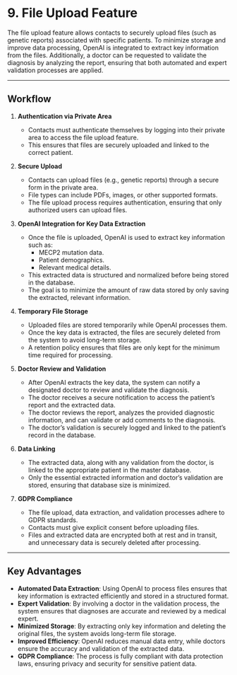 # 9. File Upload Feature

The file upload feature allows contacts to securely upload files (such as genetic reports) associated with specific patients. To minimize storage and improve data processing, OpenAI is integrated to extract key information from the files. Additionally, a doctor can be requested to validate the diagnosis by analyzing the report, ensuring that both automated and expert validation processes are applied.

---

## Workflow

1. **Authentication via Private Area**
   - Contacts must authenticate themselves by logging into their private area to access the file upload feature.
   - This ensures that files are securely uploaded and linked to the correct patient.

2. **Secure Upload**
   - Contacts can upload files (e.g., genetic reports) through a secure form in the private area.
   - File types can include PDFs, images, or other supported formats.
   - The file upload process requires authentication, ensuring that only authorized users can upload files.

3. **OpenAI Integration for Key Data Extraction**
   - Once the file is uploaded, OpenAI is used to extract key information such as:
     - MECP2 mutation data.
     - Patient demographics.
     - Relevant medical details.
   - This extracted data is structured and normalized before being stored in the database.
   - The goal is to minimize the amount of raw data stored by only saving the extracted, relevant information.

4. **Temporary File Storage**
   - Uploaded files are stored temporarily while OpenAI processes them.
   - Once the key data is extracted, the files are securely deleted from the system to avoid long-term storage.
   - A retention policy ensures that files are only kept for the minimum time required for processing.

5. **Doctor Review and Validation**
   - After OpenAI extracts the key data, the system can notify a designated doctor to review and validate the diagnosis.
   - The doctor receives a secure notification to access the patient’s report and the extracted data.
   - The doctor reviews the report, analyzes the provided diagnostic information, and can validate or add comments to the diagnosis.
   - The doctor’s validation is securely logged and linked to the patient’s record in the database.

6. **Data Linking**
   - The extracted data, along with any validation from the doctor, is linked to the appropriate patient in the master database.
   - Only the essential extracted information and doctor’s validation are stored, ensuring that database size is minimized.

7. **GDPR Compliance**
   - The file upload, data extraction, and validation processes adhere to GDPR standards.
   - Contacts must give explicit consent before uploading files.
   - Files and extracted data are encrypted both at rest and in transit, and unnecessary data is securely deleted after processing.

---

## Key Advantages
- **Automated Data Extraction**: Using OpenAI to process files ensures that key information is extracted efficiently and stored in a structured format.
- **Expert Validation**: By involving a doctor in the validation process, the system ensures that diagnoses are accurate and reviewed by a medical expert.
- **Minimized Storage**: By extracting only key information and deleting the original files, the system avoids long-term file storage.
- **Improved Efficiency**: OpenAI reduces manual data entry, while doctors ensure the accuracy and validation of the extracted data.
- **GDPR Compliance**: The process is fully compliant with data protection laws, ensuring privacy and security for sensitive patient data.